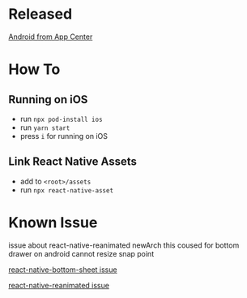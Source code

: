 # Released

[Android from App Center](https://install.appcenter.ms/users/geuntabuwonowork-gmail.com/apps/pokedex/distribution_groups/public)

# How To

## Running on iOS

- run `npx pod-install ios`
- run `yarn start`
- press `i` for running on iOS

## Link React Native Assets

- add to `<root>/assets`
- run `npx react-native-asset`

# Known Issue

issue about react-native-reanimated newArch this coused for bottom drawer on android cannot resize snap point

[react-native-bottom-sheet issue](https://github.com/gorhom/react-native-bottom-sheet/issues/1259)

[react-native-reanimated issue](https://github.com/software-mansion/react-native-reanimated/issues/2650)
